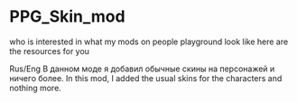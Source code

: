 # PPG_Skin_mod
who is interested in what my mods on people playground look like here are the resources for you

Rus/Eng
В данном моде я добавил обычные скины на персонажей и ничего более.
In this mod, I added the usual skins for the characters and nothing more.
